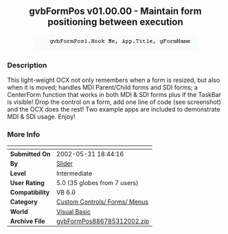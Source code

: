 ﻿<div align="center">

## gvbFormPos v01\.00\.00 \- Maintain form positioning between execution

<img src="PIC2002531454402162.jpg">
</div>

### Description

This light-weight OCX not only remembers when a form is resized, but also when it is moved; handles MDI Parent/Child forms and SDI forms; a CenterForm function that works in both MDI & SDI forms plus if the TaskBar is visible! Drop the control on a form, add one line of code (see screenshot) and the OCX does the rest! Two example apps are included to demonstrate MDI & SDI usage. Enjoy!
 
### More Info
 


<span>             |<span>
---                |---
**Submitted On**   |2002-05-31 18:44:16
**By**             |[Slider](https://github.com/Planet-Source-Code/PSCIndex/blob/master/ByAuthor/slider.md)
**Level**          |Intermediate
**User Rating**    |5.0 (35 globes from 7 users)
**Compatibility**  |VB 6\.0
**Category**       |[Custom Controls/ Forms/  Menus](https://github.com/Planet-Source-Code/PSCIndex/blob/master/ByCategory/custom-controls-forms-menus__1-4.md)
**World**          |[Visual Basic](https://github.com/Planet-Source-Code/PSCIndex/blob/master/ByWorld/visual-basic.md)
**Archive File**   |[gvbFormPos886785312002\.zip](https://github.com/Planet-Source-Code/slider-gvbformpos-v01-00-00-maintain-form-positioning-between-execution__1-35314/archive/master.zip)








